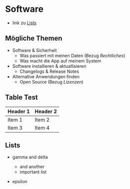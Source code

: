 # Software

- link zu [Lists](#mögliche-themen)

## Mögliche Themen

- Software & Sicherheit
  - Was passiert mit meinen Daten (Bezug *Rechtliches*)
  - Was macht die App auf meinem System
- Software installieren & aktuallisieren
  - Changelogs & Release Notes
- Alternative Anwendungen finden
  - Open Source (Bezug *Lizenzen*)

## Table Test

| Header 1                                 | <!-- style="background: rgb(12,12,111)"--> Header 2 |
| :--------------------------------------- | :-------------------------------------------------- |
| <!-- style="background: coral"--> Item 1 | Item 2                                              |
| <!-- style="background: cyan" --> Item 3 | Item 4                                              |


## Lists

- gamma
  and delta

  - and another
  - important list

- epsilon
